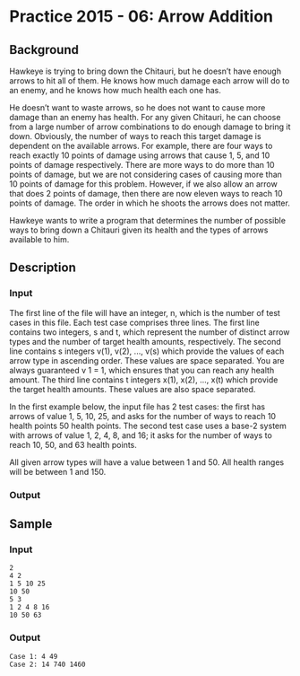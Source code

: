 # Practice 2015 - 06: Arrow Addition

## Background
Hawkeye is trying to bring down the Chitauri, but he doesn’t have enough arrows
to hit all of them. He knows how much damage each arrow will do to an enemy,
and he knows how much health each one has.

He doesn’t want to waste arrows, so he does not want to cause more damage than
an enemy has health. For any given Chitauri, he can choose from a large number
of arrow combinations to do enough damage to bring it down. Obviously, the
number of ways to reach this target damage is dependent on the available arrows.
For example, there are four ways to reach exactly 10 points of damage using arrows
that cause 1, 5, and 10 points of damage respectively. There are more ways to do
more than 10 points of damage, but we are not considering cases of causing more
than 10 points of damage for this problem. However, if we also allow an arrow
that does 2 points of damage, then there are now eleven ways to reach 10 points
of damage. The order in which he shoots the arrows does not matter.

Hawkeye wants to write a program that determines the number of possible ways to
bring down a Chitauri given its health and the types of arrows available to him.

## Description

### Input
The first line of the file will have an integer, n, which is the number of test
cases in this file. Each test case comprises three lines. The first line
contains two integers, s and t, which represent the number of distinct arrow
types and the number of target health amounts, respectively. The second line
contains s integers v(1), v(2), ..., v(s) which provide the values of each arrow
type in ascending order. These values are space separated. You are always
guaranteed v 1 = 1, which ensures that you can reach any health amount. The
third line contains t integers x(1), x(2), ..., x(t) which provide the target
health amounts. These values are also space separated.

In the first example below, the input file has 2 test cases: the first has
arrows of value 1, 5, 10, 25, and asks for the number of ways to reach 10
health points 50 health points. The second test case uses a base-2 system
with arrows of value 1, 2, 4, 8, and 16; it asks for the number of ways to
reach 10, 50, and 63 health points.

All given arrow types will have a value between 1 and 50. All health ranges
will be between 1 and 150.

### Output

## Sample
### Input
```
2
4 2
1 5 10 25
10 50
5 3
1 2 4 8 16
10 50 63
```

### Output
```
Case 1: 4 49
Case 2: 14 740 1460
```
